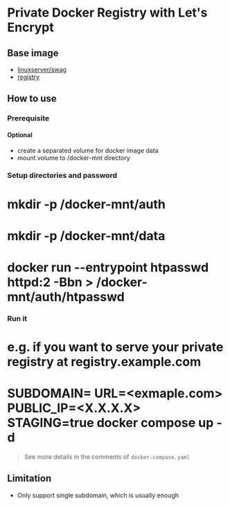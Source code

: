 # Private Docker Registry with Let's Encrypt

## Base image
- [linuxserver/swag](https://hub.docker.com/r/linuxserver/swag)
- [registry](https://hub.docker.com/_/registry)

## How to use
### Prerequisite
#### Optional
- create a separated volume for docker image data
- mount volume to /docker-mnt directory

### Setup directories and password
# mkdir -p /docker-mnt/auth
# mkdir -p /docker-mnt/data
# docker run --entrypoint htpasswd httpd:2 -Bbn <username> <password> > /docker-mnt/auth/htpasswd

### Run it
# e.g. if you want to serve your private registry at registry.example.com
# SUBDOMAIN=<registry> URL=<exmaple.com> PUBLIC_IP=<X.X.X.X> STAGING=true docker compose up -d 
> See more details in the comments of `docker-compose.yaml`

## Limitation
- Only support single subdomain, which is usually enough
